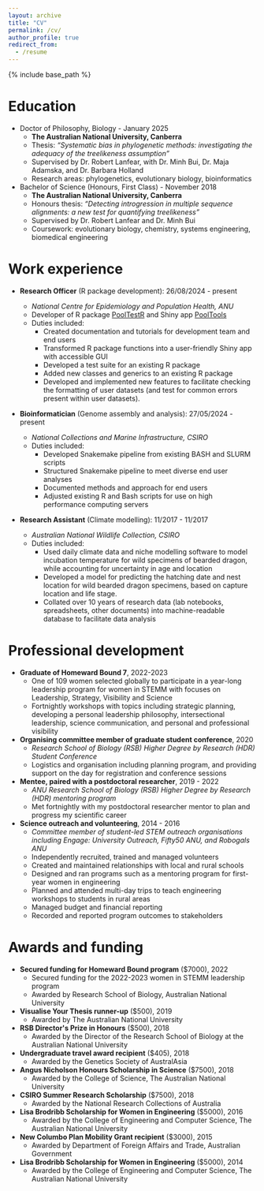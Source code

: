 ```yaml
---
layout: archive
title: "CV"
permalink: /cv/
author_profile: true
redirect_from:
  - /resume
---
```


{% include base_path %}

Education
======
  * Doctor of Philosophy, Biology - January 2025
      * __The Australian National University, Canberra__
      * Thesis: _“Systematic bias in phylogenetic methods: investigating the 
      adequacy of the treelikeness assumption”_
      * Supervised by Dr. Robert Lanfear, with Dr. Minh Bui, Dr. Maja Adamska, 
      and Dr. Barbara Holland
      * Research areas: phylogenetics, evolutionary biology, bioinformatics
  * Bachelor of Science (Honours, First Class) - November 2018
      * __The Australian National University, Canberra__
      * Honours thesis: _“Detecting introgression in multiple sequence 
      alignments: a new test for quantifying treelikeness”_
      * Supervised by Dr. Robert Lanfear and Dr. Minh Bui
      * Coursework: evolutionary biology, chemistry, systems engineering, 
      biomedical engineering

Work experience
======
* __Research Officer__ (R package development): 26/08/2024 - present
  * _National Centre for Epidemiology and Population Health, ANU_
  * Developer of R package [PoolTestR](https://github.com/AngusMcLure/PoolTestR)
  and Shiny app [PoolTools](https://github.com/AngusMcLure/PoolTools)
  * Duties included: 
      * Created documentation and tutorials for development team and end users
      * Transformed R package functions into a user-friendly Shiny app with 
      accessible GUI
      * Developed a test suite for an existing R package
      * Added new classes and generics to an existing R package
      * Developed and implemented new features to facilitate checking the
      formatting of user datasets (and test for common errors present within
      user datasets).

* __Bioinformatician__ (Genome assembly and analysis): 27/05/2024 - present
  * _National Collections and Marine Infrastructure, CSIRO_
  * Duties included: 
      * Developed Snakemake pipeline from existing BASH and SLURM scripts
      * Structured Snakemake pipeline to meet diverse end user analyses
      * Documented methods and approach for end users
      * Adjusted existing R and Bash scripts for use on high performance 
      computing servers

* __Research Assistant__ (Climate modelling): 11/2017 - 11/2017 
  * _Australian National Wildlife Collection, CSIRO_
  * Duties included: 
      * Used daily climate data and niche modelling software to model 
      incubation temperature for wild specimens of bearded dragon, while 
      accounting for uncertainty in age and location
      * Developed a model for predicting the hatching date and nest location 
      for wild bearded dragon specimens, based on capture location and life 
      stage.
      * Collated over 10 years of research data (lab notebooks, spreadsheets,
      other documents) into machine-readable database to facilitate data 
      analysis
  
Professional development
======
* __Graduate of Homeward Bound 7__, 2022-2023
    * One of 109 women selected globally to participate in a year-long leadership program for women in STEMM with focuses on Leadership, Strategy, Visibility and Science
    * Fortnightly workshops with topics including strategic planning, developing a personal leadership philosophy, intersectional leadership, science communication, and personal and professional visibility
* __Organising committee member of graduate student conference__, 2020
    * _Research School of Biology (RSB) Higher Degree by Research (HDR) Student Conference_
    * Logistics and organisation including planning program, and providing support on the day for registration and conference sessions
* __Mentee, paired with a postdoctoral researcher__, 2019 - 2022
    * _ANU Research School of Biology (RSB) Higher Degree by Research (HDR) mentoring program_
    * Met fortnightly with my postdoctoral researcher mentor to plan and progress my scientific career
* __Science outreach and volunteering__, 2014 - 2016
    * _Committee member of student-led STEM outreach organisations including Engage: University Outreach, Fifty50 ANU, and Robogals ANU_
    * Independently recruited, trained and managed volunteers
    * Created and maintained relationships with local and rural schools
    * Designed and ran programs such as a mentoring program for first-year women in engineering
    * Planned and attended multi-day trips to teach engineering workshops to students in rural areas
    * Managed budget and financial reporting
    * Recorded and reported program outcomes to stakeholders

Awards and funding
======
* __Secured funding for Homeward Bound program__ ($7000), 2022
    * Secured funding for the 2022-2023 women in STEMM leadership program
    * Awarded by Research School of Biology, Australian National University
* __Visualise Your Thesis runner-up__ ($500), 2019
    * Awarded by The Australian National University
* __RSB Director's Prize in Honours__ ($500), 2018
    * Awarded by the Director of the Research School of Biology at the Australian National University
* __Undergraduate travel award recipient__ ($405), 2018
    * Awarded by the Genetics Society of AustralAsia
* __Angus Nicholson Honours Scholarship in Science__ ($7500), 2018
    * Awarded by the College of Science, The Australian National University
* __CSIRO Summer Research Scholarship__ ($7500), 2018
    * Awarded by the National Research Collections of Australia
* __Lisa Brodribb Scholarship for Women in Engineering__ ($5000), 2016
    * Awarded by the College of Engineering and Computer Science, The Australian National University
* __New Columbo Plan Mobility Grant recipient__ ($3000), 2015
    * Awarded by Department of Foreign Affairs and Trade, Australian Government 
* __Lisa Brodribb Scholarship for Women in Engineering__ ($5000), 2014
    * Awarded by the College of Engineering and Computer Science, The Australian National University
